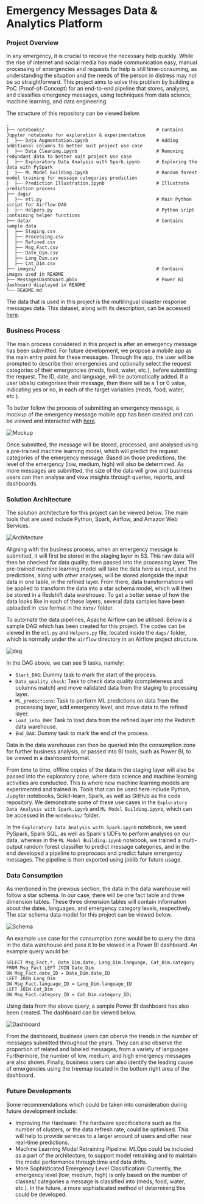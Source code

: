 # Emergency Messages Data & Analytics Platform

### Project Overview
In any emergency, it is crucial to receive the necessary help quickly. While the rise of internet and social media has made communication easy, manual processing of emergencies and requests for help is still time-consuming, as understanding the situation and the needs of the person in distress may not be so straightforward. This project aims to solve this problem by building a PoC (Proof-of-Concept) for an end-to-end pipeline that stores, analyses, and classifies emergency messages, using techniques from data science, machine learning, and data engineering.

The structure of this repository can be viewed below.

    .
    ├── notebooks/                                         # Contains Jupyter notebooks for exploration & experimentation
    │  ├── Data Augmentation.ipynb                         # Adding additional columns to better suit project use case
    │  ├── Data Cleaning.ipynb                             # Removing redundant data to better suit project use case
    │  ├── Exploratory Data Analysis with Spark.ipynb      # Exploring the data with PySpark
    │  ├── ML Model Building.ipynb                         # Random forest model training for message categories prediction
    │  ├── Prediction Illustration.ipynb                   # Illustrate prediction process
    ├── dags/
    │  ├── etl.py                                          # Main Python script for Airflow DAG
    │  ├── Helpers.py                                      # Python sript containing helper functions
    ├── data/                                              # Contains sample data
    │  ├── Staging.csv                                     
    │  ├── Processing.csv
    │  ├── Refined.csv   
    │  ├── Msg_Fact.csv                                     
    │  ├── Date_Dim.csv
    │  ├── Lang_Dim.csv 
    │  ├── Cat_Dim.csv 
    ├── images/                                            # Contains images used in README
    ├── MessagesDashboard.pbix                             # Power BI dashboard displayed in README
    └── README.md

The data that is used in this project is the multilingual disaster response messages data. This dataset, along with its description, can be accessed [here](https://www.kaggle.com/datasets/landlord/multilingual-disaster-response-messages).

### Business Process
The main process considered in this project is after an emergency message has been submitted. For future development, we propose a mobile app as the main entry point for these messages. Through the app, the user will be prompted to describe their emergencies and optionally select the request categories of their emergencies (meds, food, water, etc.), before submitting the request. The ID, date, and language, will be automatically added. If a user labels/ categorises their message, then there will be a 1 or 0 value, indicating yes or no, in each of the target variables (meds, food, water, etc.).

To better follow the process of submitting an emergency message, a mockup of the emergency message mobile app has been created and can be viewed and interacted with [here](https://rp.mockplus.com/run/mZjA1toNnZ/lcyvCAMMEB?cps=hide&rps=hide&nav=1&ha=0&la=0&fc=0&dt=iphoneX&out=0&rt=1).

![Mockup](https://github.com/Gianatmaja/Emergency-Messages-Data-Analytics-Platform/blob/main/Images/Screenshot_2022-11-17_at_9.35.33_PM-removebg.png)

Once submitted, the message will be stored, processed, and analysed using a pre-trained machine learning model, which will predict the request categories of the emergency message. Based on those predictions, the level of the emergency (low, medium, high) will also be determined. As more messages are submitted, the size of the data will grow and business users can then analyse and view insights through queries, reports, and dashboards.

### Solution Architecture
The solution architecture for this project can be viewed below. The main tools that are used include Python, Spark, Airflow, and Amazon Web Services.

![Architecture](https://github.com/Gianatmaja/Emergency-Messages-Data-Analytics-Platform/blob/main/Images/Picture5.png)

Aligning with the business process, when an emergency message is submitted, it will first be stored in the staging layer in S3. This raw data will then be checked for data quality, then passed into the processing layer. The pre-trained machine learning model will take the data here as input, and the predictions, along with other analyses, will be stored alongside the input data in one table, in the refined layer. From there, data transformations will be applied to transform the data into a star schema model, which will then be stored in a Redshift data warehouse. To get a better sense of how the data looks like in each of these layers, several data samples have been uploaded in .csv format in the `data/` folder.

To automate the data pipelines, Apache Airflow can be utilised. Below is a sample DAG which has been created for this project. The codes can be viewed in the `etl.py` and `Helpers.py` file, located inside the `dags/` folder, which is normally under the `airflow` directory in an Airflow project structure.

![dag](https://github.com/Gianatmaja/Emergency-Messages-Data-Analytics-Platform/blob/main/Images/dag.png)

In the DAG above, we can see 5 tasks, namely:
- `Start_DAG`: Dummy task to mark the start of the process.
- `Data_quality_check`: Task to check data quality (completeness and columns match) and move validated data from the staging to processing layer.
- `ML_predictions`: Task to perform ML predictions on data from the processing layer, add emergency level, and move data to the refined layer.
- `Load_into_DWH`: Task to load data from the refined layer into the Redshift data warehouse.
- `End_DAG`: Dummy task to mark the end of the process. 

Data in the data warehouse can then be queried into the consumption zone for further business analysis, or passed into BI tools, such as Power BI, to be viewed in a dashboard format.

From time to time, offline copies of the data in the staging layer will also be passed into the exploratory zone, where data science and machine learning activities are conducted. This is where new machine learning models are experimented and trained in. Tools that can be used here include Python, Jupyter notebooks, Scikit-learn, Spark, as well as GitHub as the code repository. We demonstrate some of these use cases in the `Exploratory Data Analysis with Spark.ipynb` and `ML Model Building.ipynb`, which can be accessed in the `notebooks/` folder. 

In the `Exploratory Data Analysis with Spark.ipynb` notebook, we used PySpark, Spark SQL, as well as Spark's UDFs to perform analyses on our data, whereas in the `ML Model Building.ipynb` notebook, we trained a multi-output random forest classifier to predict message categories, and in the end developed a pipeline to preprocess and predict future emergency messages. The pipeline is then exported using joblib for future usage.

### Data Consumption
As mentioned in the previous section, the data in the data warehouse will follow a star schema. In our case, there will be one fact table and three dimension tables. These three dimension tables will contain information about the dates, languages, and emergency category levels, respectively. The star schema data model for this project can be viewed below.

![Schema](https://github.com/Gianatmaja/Emergency-Messages-Data-Analytics-Platform/blob/main/Images/Picture6.png)

An example use case for the consumption zone would be to query the data in the data warehouse and pass it to be viewed in a Power BI dashboard. An example query would be:
                      
    SELECT Msg_Fact.*, Date_Dim.date, Lang_Dim.language, Cat_Dim.category 
    FROM Msg_Fact LEFT JOIN Date_Dim 
    ON Msg_Fact.date_ID = Date_Dim.date_ID 
    LEFT JOIN Lang_Dim 
    ON Msg_Fact.language_ID = Lang_Dim.language_ID 
    LEFT JOIN Cat_Dim 
    ON Msg_Fact.category_ID = Cat_Dim.category_ID;
    
Using data from the above query, a sample Power BI dashboard has also been created. The dashboard can be viewed below.

![Dashboard](https://github.com/Gianatmaja/Emergency-Messages-Data-Analytics-Platform/blob/main/Images/Dashboard.png)

From the dashboard, business users can oberve the trends in the number of messages submitted throughout the years. They can also observe the proportion of related and labeled messages, from a variety of languages. Furthermore, the number of low, medium, and high emergency messages are also shown. Finally, business users can also identify the leading cause of emergencies using the treemap located in the bottom right area of the dashboard.

### Future Developments
Some recommendations which could be taken into consideration during future development include:
- Improving the Hardware: The hardware specifications such as the number of clusters, or the data refresh rate, could be optimised. This will help to provide services to a larger amount of users and offer near real-time predictions.
- Machine Learning Model Retraining Pipeline: MLOps could be included as a part of the architecture, to support model retraining and to maintain the model performance through time and data drifts.
- More Sophisticated Emergency Level Classification: Currently, the emergency level (low, medium, high) is only based on the number of classes/ categories a message is classified into (meds, food, water, etc.). In the future, a more sophisticated method of determining this could be developed.
